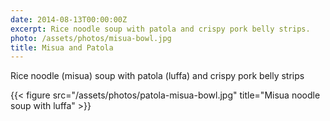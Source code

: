 ```yaml
---
date: 2014-08-13T00:00:00Z
excerpt: Rice noodle soup with patola and crispy pork belly strips.
photo: /assets/photos/misua-bowl.jpg
title: Misua and Patola
---
```


Rice noodle (misua) soup with patola (luffa) and crispy pork belly strips

{{< figure src="/assets/photos/patola-misua-bowl.jpg" title="Misua noodle soup with luffa" >}}